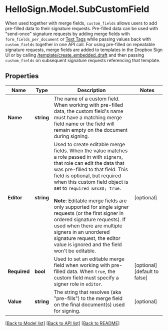 # HelloSign.Model.SubCustomField
When used together with merge fields, `custom_fields` allows users to add pre-filled data to their signature requests.  Pre-filled data can be used with \"send-once\" signature requests by adding merge fields with `form_fields_per_document` or [Text Tags](https://app.hellosign.com/api/textTagsWalkthrough#TextTagIntro) while passing values back with `custom_fields` together in one API call.  For using pre-filled on repeatable signature requests, merge fields are added to templates in the Dropbox Sign UI or by calling [/template/create_embedded_draft](/api/reference/operation/templateCreateEmbeddedDraft) and then passing `custom_fields` on subsequent signature requests referencing that template.

## Properties

Name | Type | Description | Notes
------------ | ------------- | ------------- | -------------
**Name** | **string** |  The name of a custom field. When working with pre-filled data, the custom field&#39;s name must have a matching merge field name or the field will remain empty on the document during signing.  | 
**Editor** | **string** |  Used to create editable merge fields. When the value matches a role passed in with `signers`, that role can edit the data that was pre-filled to that field. This field is optional, but required when this custom field object is set to `required &#x3D; true`.<br><br>**Note**: Editable merge fields are only supported for single signer requests (or the first signer in ordered signature requests). If used when there are multiple signers in an unordered signature request, the editor value is ignored and the field won&#39;t be editable.  | [optional] 
**Required** | **bool** |  Used to set an editable merge field when working with pre-filled data. When `true`, the custom field must specify a signer role in `editor`.  | [optional] [default to false]
**Value** | **string** |  The string that resolves (aka &quot;pre-fills&quot;) to the merge field on the final document(s) used for signing.  | [optional] 

[[Back to Model list]](../README.md#documentation-for-models) [[Back to API list]](../README.md#documentation-for-api-endpoints) [[Back to README]](../README.md)


